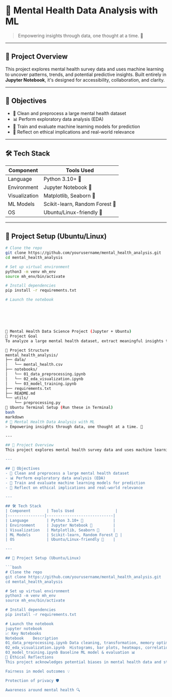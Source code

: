 # 🧠 Mental Health Data Analysis with ML  
> Empowering insights through data, one thought at a time. 🌱

---

## 📂 Project Overview
This project explores mental health survey data and uses machine learning to uncover patterns, trends, and potential predictive insights. Built entirely in **Jupyter Notebook**, it's designed for accessibility, collaboration, and clarity.

---

## 🎯 Objectives
- 🧹 Clean and preprocess a large mental health dataset  
- 📊 Perform exploratory data analysis (EDA)  
- 🤖 Train and evaluate machine learning models for prediction  
- 🧠 Reflect on ethical implications and real-world relevance  

---

## 🛠️ Tech Stack
| Component       | Tools Used                  |
|----------------|-----------------------------|
| Language        | Python 3.10+ 🐍             |
| Environment     | Jupyter Notebook 📔         |
| Visualization   | Matplotlib, Seaborn 🎨      |
| ML Models       | Scikit-learn, Random Forest 🌲 |
| OS              | Ubuntu/Linux-friendly 🐧    |

---

## 🚀 Project Setup (Ubuntu/Linux)

```bash
# Clone the repo
git clone https://github.com/yourusername/mental_health_analysis.git
cd mental_health_analysis

# Set up virtual environment
python3 -m venv mh_env
source mh_env/bin/activate

# Install dependencies
pip install -r requirements.txt

# Launch the notebook






🧠 Mental Health Data Science Project (Jupyter + Ubuntu)
🎯 Project Goal
To analyze a large mental health dataset, extract meaningful insights through EDA, and build a predictive model to support mental health diagnostics or awareness efforts.

📁 Project Structure
mental_health_analysis/
├── data/
│   └── mental_health.csv
├── notebooks/
│   └── 01_data_preprocessing.ipynb
│   └── 02_eda_visualization.ipynb
│   └── 03_model_training.ipynb
├── requirements.txt
├── README.md
└── utils/
    └── preprocessing.py
🔧 Ubuntu Terminal Setup (Run these in Terminal)
bash
markdown
# 🧠 Mental Health Data Analysis with ML  
> Empowering insights through data, one thought at a time. 🌱

---

## 📂 Project Overview
This project explores mental health survey data and uses machine learning to uncover patterns, trends, and potential predictive insights. Built entirely in **Jupyter Notebook**, it's designed for accessibility, collaboration, and clarity.

---

## 🎯 Objectives
- 🧹 Clean and preprocess a large mental health dataset  
- 📊 Perform exploratory data analysis (EDA)  
- 🤖 Train and evaluate machine learning models for prediction  
- 🧠 Reflect on ethical implications and real-world relevance  

---

## 🛠️ Tech Stack
| Component       | Tools Used                  |
|----------------|-----------------------------|
| Language        | Python 3.10+ 🐍             |
| Environment     | Jupyter Notebook 📔         |
| Visualization   | Matplotlib, Seaborn 🎨      |
| ML Models       | Scikit-learn, Random Forest 🌲 |
| OS              | Ubuntu/Linux-friendly 🐧    |

---

## 🚀 Project Setup (Ubuntu/Linux)

```bash
# Clone the repo
git clone https://github.com/yourusername/mental_health_analysis.git
cd mental_health_analysis

# Set up virtual environment
python3 -m venv mh_env
source mh_env/bin/activate

# Install dependencies
pip install -r requirements.txt

# Launch the notebook
jupyter notebook
📈 Key Notebooks
Notebook	Description
01_data_preprocessing.ipynb	Data cleaning, transformation, memory optimization
02_eda_visualization.ipynb	Histograms, bar plots, heatmaps, correlations
03_model_training.ipynb	Baseline ML model & evaluation 📊
🧾 Ethical Reflections
This project acknowledges potential biases in mental health data and strives to promote:

Fairness in model outcomes 💡

Protection of privacy 🛡️

Awareness around mental health 🔍
